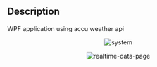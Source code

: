 ﻿## Description

WPF application using accu weather api

<p align="center">
  <img src="https://drive.google.com/uc?export=view&id=1dRQ5XHrj2ypVw2pXvnBc1lB7PETOEOtG" alt="system" />
</p>  
<p align="center">
  <img src="https://drive.google.com/uc?export=view&id=1PWq-oCFwsRyjmGJ3kPkIc9hx8paCHE-O" alt="realtime-data-page" />
</p> 
